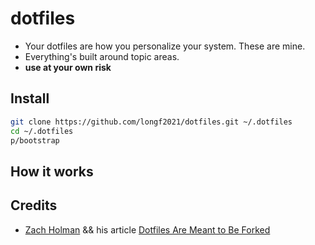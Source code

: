 # dotfiles
- Your dotfiles are how you personalize your system. These are mine.
- Everything's built around topic areas.
- **use at your own risk**

## Install
```bash
git clone https://github.com/longf2021/dotfiles.git ~/.dotfiles
cd ~/.dotfiles
p/bootstrap
```

## How it works

## Credits
- [Zach Holman](https://github.com/holman/dotfiles) && his article [Dotfiles Are Meant to Be Forked](https://zachholman.com/2010/08/dotfiles-are-meant-to-be-forked/)
